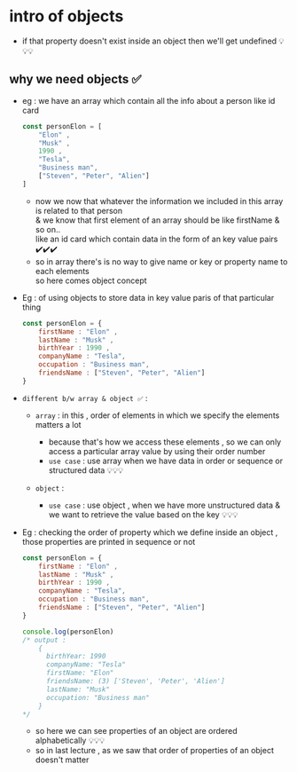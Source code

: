 # intro of objects

- if that property doesn't exist inside an object then we'll get undefined 💡💡💡

## why we need objects ✅

- eg : we have an array which contain all the info about a person like id card
    ```js
    const personElon = [
        "Elon" , 
        "Musk" ,
        1990 ,
        "Tesla",
        "Business man", 
        ["Steven", "Peter", "Alien"]
    ]
    ```
    - now we now that whatever the information we included in this array is related to that person <br>
        & we know that first element of an array should be like firstName & so on.. <br>
        like an id card which contain data in the form of an key value pairs ✔️✔️✔️
    - so in array there's is no way to give name or key or property name to each elements <br>
        so here comes object concept

- Eg : of using objects to store data in key value paris of that particular thing 
    ```js
    const personElon = {
        firstName : "Elon" , 
        lastName : "Musk" ,
        birthYear : 1990 ,
        companyName : "Tesla",
        occupation : "Business man", 
        friendsName : ["Steven", "Peter", "Alien"]
    }
    ```

- `different b/w array & object ✅` : 
    - `array` : in this , order of elements in which we specify the elements matters a lot 
        - because that's how we access these elements , so we can only access a particular array value by using their order number
        - `use case` : use array when we have data in order or sequence or structured data 💡💡💡

    - `object` : 
        - `use case` : use object , when we have more unstructured data & we want to retrieve the value based on the key 💡💡💡 

- Eg : checking the order of property which we define inside an object , those properties are printed in sequence or not
    ```js
    const personElon = {
        firstName : "Elon" , 
        lastName : "Musk" ,
        birthYear : 1990 ,
        companyName : "Tesla",
        occupation : "Business man", 
        friendsName : ["Steven", "Peter", "Alien"]
    }

    console.log(personElon)
    /* output : 
        {
          birthYear: 1990
          companyName: "Tesla"
          firstName: "Elon"
          friendsName: (3) ['Steven', 'Peter', 'Alien']
          lastName: "Musk"
          occupation: "Business man"
        }
    */
    ```
    - so here we can see properties of an object are ordered alphabetically 💡💡💡 
    - so in last lecture , as we saw that order of properties of an object doesn't matter 